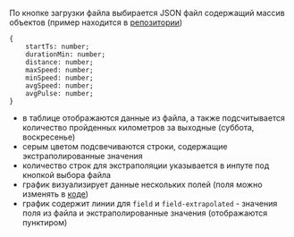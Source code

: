 По кнопке загрузки файла выбирается JSON файл содержащий массив объектов (пример находится в [репозитории](data/data.json))
```
{
    startTs: number;
    durationMin: number;
    distance: number;
    maxSpeed: number;
    minSpeed: number;
    avgSpeed: number;
    avgPulse: number;
}
```
- в таблице отображаются данные из файла, а также подсчитывается количество пройденных километров за выходные (суббота, воскресенье)
- серым цветом подсвечиваются строки, содержащие экстраполированные значения
- количество строк для экстраполяции указывается в инпуте под кнопкой выбора файла
- график визуализирует данные нескольких полей (поля можно изменять в [коде](src/config.ts))
- график содержит линии для `field` и `field-extrapolated` - значения поля из файла и экстраполированные значения (отображаются пунктиром)